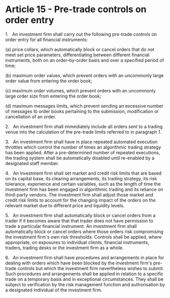 # Article 15 - Pre-trade controls on order entry


1.   An investment firm shall carry out the following pre-trade controls on order entry for all financial instruments:

(a) price collars, which automatically block or cancel orders that do not meet set price parameters, differentiating between different financial instruments, both on an order-by-order basis and over a specified period of time;

(b) maximum order values, which prevent orders with an uncommonly large order value from entering the order book;

(c) maximum order volumes, which prevent orders with an uncommonly large order size from entering the order book;

(d) maximum messages limits, which prevent sending an excessive number of messages to order books pertaining to the submission, modification or cancellation of an order.

2.   An investment firm shall immediately include all orders sent to a trading venue into the calculation of the pre-trade limits referred to in paragraph 1.

3.   An investment firm shall have in place repeated automated execution throttles which control the number of times an algorithmic trading strategy has been applied. After a pre-determined number of repeated executions, the trading system shall be automatically disabled until re-enabled by a designated staff member.

4.   An investment firm shall set market and credit risk limits that are based on its capital base, its clearing arrangements, its trading strategy, its risk tolerance, experience and certain variables, such as the length of time the investment firm has been engaged in algorithmic trading and its reliance on third-party vendors. The investment firm shall adjust those market and credit risk limits to account for the changing impact of the orders on the relevant market due to different price and liquidity levels.

5.   An investment firm shall automatically block or cancel orders from a trader if it becomes aware that that trader does not have permission to trade a particular financial instrument. An investment firm shall automatically block or cancel orders where those orders risk compromising the investment firm's own risk thresholds. Controls shall be applied, where appropriate, on exposures to individual clients, financial instruments, traders, trading desks or the investment firm as a whole.

6.   An investment firm shall have procedures and arrangements in place for dealing with orders which have been blocked by the investment firm's pre-trade controls but which the investment firm nevertheless wishes to submit. Such procedures and arrangements shall be applied in relation to a specific trade on a temporary basis and in exceptional circumstances. They shall be subject to verification by the risk management function and authorisation by a designated individual of the investment firm.
